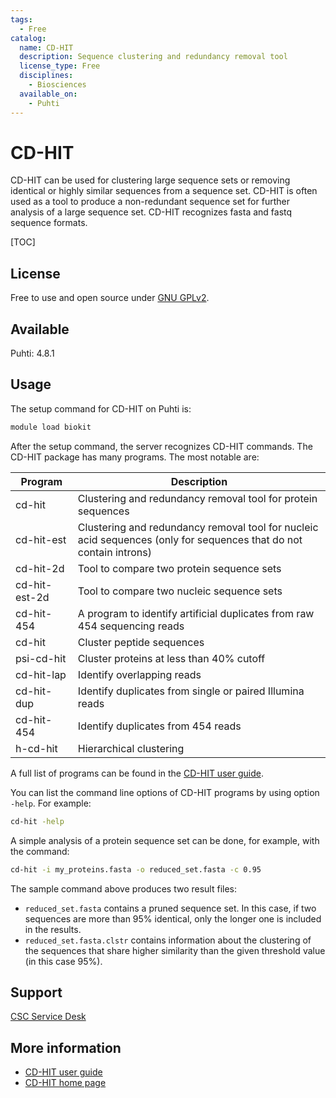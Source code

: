 ```yaml
---
tags:
  - Free
catalog:
  name: CD-HIT
  description: Sequence clustering and redundancy removal tool
  license_type: Free
  disciplines:
    - Biosciences
  available_on:
    - Puhti
---
```


# CD-HIT

CD-HIT can be used for clustering large sequence sets or removing identical or highly similar sequences from a sequence set. 
CD-HIT is often used as a tool to produce a non-redundant sequence set for further analysis of a large sequence set. 
CD-HIT recognizes fasta and fastq sequence formats.

[TOC]

## License

Free to use and open source under [GNU GPLv2](https://www.gnu.org/licenses/old-licenses/gpl-2.0.html).

## Available

Puhti: 4.8.1 

## Usage

The setup command for CD-HIT on Puhti is:

```bash
module load biokit
```

After the setup command, the server recognizes CD-HIT commands. The CD-HIT package has many programs. The most notable are:

| Program | Description |
|---------|-------------|
|cd-hit |Clustering and redundancy removal tool for protein sequences|
|cd-hit-est |	Clustering and redundancy removal tool for nucleic acid sequences (only for sequences that do not contain introns)|
|cd-hit-2d | Tool to compare two protein sequence sets |
|cd-hit-est-2d | Tool to compare two nucleic sequence sets |
|cd-hit-454 | A program to identify artificial duplicates from raw 454 sequencing reads |
|cd-hit	| Cluster peptide sequences	|
|psi-cd-hit	| Cluster proteins at less than 40% cutoff	|
|cd-hit-lap	| Identify overlapping reads |
|cd-hit-dup | Identify duplicates from single or paired Illumina reads |	
|cd-hit-454 | Identify duplicates from 454 reads |
|h-cd-hit | Hierarchical clustering |	
 

A full list of programs can be found in the [CD-HIT user guide](https://github.com/weizhongli/cdhit/wiki).

You can list the command line options of CD-HIT programs by using option `-help`. For example:

```bash
cd-hit -help
```

A simple analysis of a protein sequence set can be done, for example, with the command:

```bash
cd-hit -i my_proteins.fasta -o reduced_set.fasta -c 0.95
```

The sample command above produces two result files:

* `reduced_set.fasta` contains a pruned sequence set. In this case, if two sequences are more than 95% identical, only the longer one is included in the results.
* `reduced_set.fasta.clstr` contains information about the clustering of the sequences that share higher similarity than the given threshold value (in this case 95%).

## Support

[CSC Service Desk](../support/contact.md)

## More information

* [CD-HIT user guide](https://github.com/weizhongli/cdhit/wiki)
* [CD-HIT home page](http://sites.google.com/view/cd-hit)
